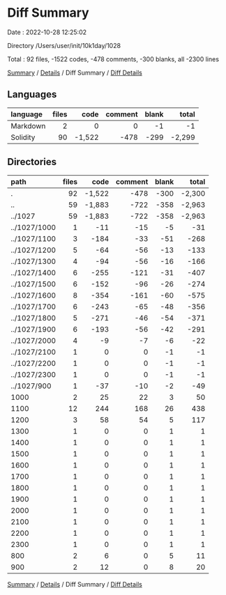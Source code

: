 # Diff Summary

Date : 2022-10-28 12:25:02

Directory /Users/user/init/10k1day/1028

Total : 92 files,  -1522 codes, -478 comments, -300 blanks, all -2300 lines

[Summary](results.md) / [Details](details.md) / Diff Summary / [Diff Details](diff-details.md)

## Languages
| language | files | code | comment | blank | total |
| :--- | ---: | ---: | ---: | ---: | ---: |
| Markdown | 2 | 0 | 0 | -1 | -1 |
| Solidity | 90 | -1,522 | -478 | -299 | -2,299 |

## Directories
| path | files | code | comment | blank | total |
| :--- | ---: | ---: | ---: | ---: | ---: |
| . | 92 | -1,522 | -478 | -300 | -2,300 |
| .. | 59 | -1,883 | -722 | -358 | -2,963 |
| ../1027 | 59 | -1,883 | -722 | -358 | -2,963 |
| ../1027/1000 | 1 | -11 | -15 | -5 | -31 |
| ../1027/1100 | 3 | -184 | -33 | -51 | -268 |
| ../1027/1200 | 5 | -64 | -56 | -13 | -133 |
| ../1027/1300 | 4 | -94 | -56 | -16 | -166 |
| ../1027/1400 | 6 | -255 | -121 | -31 | -407 |
| ../1027/1500 | 6 | -152 | -96 | -26 | -274 |
| ../1027/1600 | 8 | -354 | -161 | -60 | -575 |
| ../1027/1700 | 6 | -243 | -65 | -48 | -356 |
| ../1027/1800 | 5 | -271 | -46 | -54 | -371 |
| ../1027/1900 | 6 | -193 | -56 | -42 | -291 |
| ../1027/2000 | 4 | -9 | -7 | -6 | -22 |
| ../1027/2100 | 1 | 0 | 0 | -1 | -1 |
| ../1027/2200 | 1 | 0 | 0 | -1 | -1 |
| ../1027/2300 | 1 | 0 | 0 | -1 | -1 |
| ../1027/900 | 1 | -37 | -10 | -2 | -49 |
| 1000 | 2 | 25 | 22 | 3 | 50 |
| 1100 | 12 | 244 | 168 | 26 | 438 |
| 1200 | 3 | 58 | 54 | 5 | 117 |
| 1300 | 1 | 0 | 0 | 1 | 1 |
| 1400 | 1 | 0 | 0 | 1 | 1 |
| 1500 | 1 | 0 | 0 | 1 | 1 |
| 1600 | 1 | 0 | 0 | 1 | 1 |
| 1700 | 1 | 0 | 0 | 1 | 1 |
| 1800 | 1 | 0 | 0 | 1 | 1 |
| 1900 | 1 | 0 | 0 | 1 | 1 |
| 2000 | 1 | 0 | 0 | 1 | 1 |
| 2100 | 1 | 0 | 0 | 1 | 1 |
| 2200 | 1 | 0 | 0 | 1 | 1 |
| 2300 | 1 | 0 | 0 | 1 | 1 |
| 800 | 2 | 6 | 0 | 5 | 11 |
| 900 | 2 | 12 | 0 | 8 | 20 |

[Summary](results.md) / [Details](details.md) / Diff Summary / [Diff Details](diff-details.md)